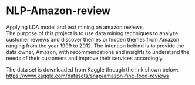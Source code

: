 # NLP-Amazon-review
Applying LDA model and text mining on amazon reviews.    
The purpose of this project is to use data mining techniques to analyze customer reviews and discover themes or hidden themes from Amazon ranging from the year 1999 to 2012. The intention behind is to provide the data owner, Amazon, with recommendations and insights to understand the needs of their customers and improve their services accordingly.      
    
The data set is downloaded from Kaggle through the link shown below:     
https://www.kaggle.com/datasets/snap/amazon-fine-food-reviews     
